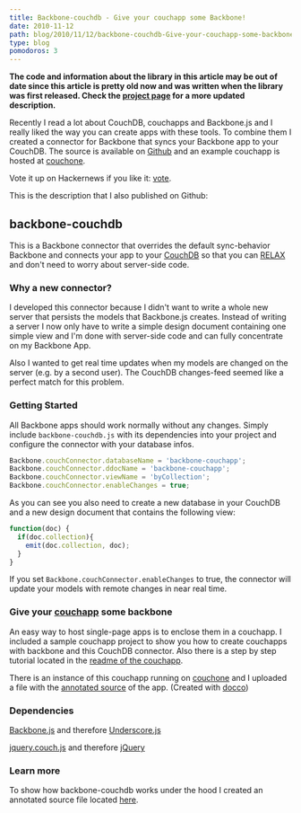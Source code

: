 ```yaml
---
title: Backbone-couchdb - Give your couchapp some Backbone!
date: 2010-11-12
path: blog/2010/11/12/backbone-couchdb-Give-your-couchapp-some-backbone.html
type: blog
pomodoros: 3
---
```


**The code and information about the library in this article may be out of date since this article is pretty old now and was written when the library was first released. Check the [project page](/projects/backbone-couchdb.html) for a more updated description.**

Recently I read a lot about CouchDB, couchapps and Backbone.js and I really liked the way you can create apps with these tools. To combine them I created a connector for Backbone that syncs your Backbone app to your CouchDB. The source is available on [Github](https://github.com/janmonschke/backbone-couchdb) and an example couchapp is hosted at [couchone](https://backbone.couchone.com/backbone-couchapp/_design/backbone-couchapp/index.html).

Vote it up on Hackernews if you like it: [vote](https://news.ycombinator.com/item?id=1898726).

This is the description that I also published on Github:

## backbone-couchdb

This is a Backbone connector that overrides the default sync-behavior Backbone and connects your app to your [CouchDB](https://github.com/apache/couchdb) so that you can [RELAX](https://vimeo.com/11852209) and don't need to worry about server-side code.

### Why a new connector?

I developed this connector because I didn't want to write a whole new server that persists
the models that Backbone.js creates. Instead of writing a server I now only have to write a simple design document
containing one simple view and I'm done with server-side code and can fully concentrate on my Backbone App.

Also I wanted to get real time updates when my models are changed on the server (e.g. by a second user). The CouchDB changes-feed seemed
like a perfect match for this problem.

### Getting Started

All Backbone apps should work normally without any changes. Simply include `backbone-couchdb.js` with its dependencies into your project and configure the connector with your database infos.

```js
Backbone.couchConnector.databaseName = 'backbone-couchapp';
Backbone.couchConnector.ddocName = 'backbone-couchapp';
Backbone.couchConnector.viewName = 'byCollection';
Backbone.couchConnector.enableChanges = true;
```

As you can see you also need to create a new database in your CouchDB and a new design document that contains the following view:

```js
function(doc) {
  if(doc.collection){
    emit(doc.collection, doc);
  }
}
```

If you set `Backbone.couchConnector.enableChanges` to true, the connector will update your models with remote changes in near real time.

### Give your [couchapp](https://github.com/couchapp/couchapp) some backbone

An easy way to host single-page apps is to enclose them in a couchapp. I included a sample couchapp project to show you how to create
couchapps with backbone and this CouchDB connector. Also there is a step by step tutorial located in the [readme of the couchapp](https://github.com/janmonschke/backbone-couchdb/blob/master/backbone-couchapp/README.md).

There is an instance of this couchapp running on [couchone](https://backbone.couchone.com/backbone-couchapp/_design/backbone-couchapp/index.html) and I uploaded a file with the [annotated source](https://janmonschke.github.com/backbone-couchdb/app.html) of the app. (Created with [docco](https://github.com/jashkenas/docco))

### Dependencies

[Backbone.js](https://github.com/documentcloud/backbone) and therefore [Underscore.js](https://github.com/documentcloud/underscore)

[jquery.couch.js](https://github.com/apache/couchdb/blob/trunk/share/www/script/jquery.couch.js) and therefore [jQuery](https://www.jquery.com/)

### Learn more

To show how backbone-couchdb works under the hood I created an annotated source file located [here](https://janmonschke.github.com/backbone-couchdb/backbone-couchdb.html).
